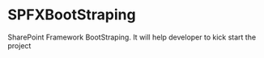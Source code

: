 # SPFXBootStraping
SharePoint Framework BootStraping. It will help developer to kick start the project
